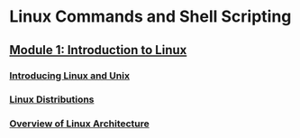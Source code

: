 # Linux Commands and Shell Scripting
## [Module 1: Introduction to Linux](notes/1-introduction-to-linux)
### [Introducing Linux and Unix](notes/1-introduction-to-linux/introducing-linux-and-unix.md)
### [Linux Distributions](notes/1-introduction-to-linux/linux-distributions.md)
### [Overview of Linux Architecture](notes/1-introduction-to-linux/overview-linux-architecture.md)

